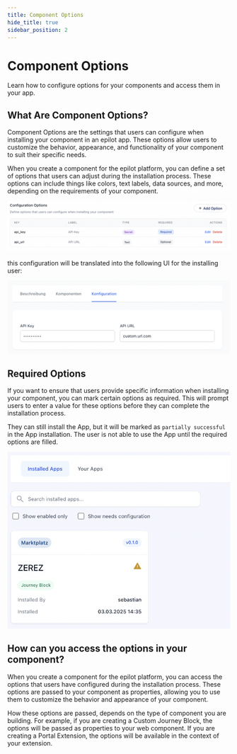 ```yaml
---
title: Component Options
hide_title: true
sidebar_position: 2
---
```


# Component Options

Learn how to configure options for your components and access them in your app.

## What Are Component Options?

Component Options are the settings that users can configure when installing your component in an epilot app. These options allow users to customize the behavior, appearance, and functionality of your component to suit their specific needs.

When you create a component for the epilot platform, you can define a set of options that users can adjust during the installation process. These options can include things like colors, text labels, data sources, and more, depending on the requirements of your component.

![Component options](../../../static//img/apps/component-options.png)

this configuration will be translated into the following UI for the installing user:

![Component options usage](../../../static/img//apps/component-options-usage.png)

## Required Options

If you want to ensure that users provide specific information when installing your component, you can mark certain options as required. This will prompt users to enter a value for these options before they can complete the installation process.

They can still install the App, but it will be marked as `partially successful` in the App installation. The user is not able to use the App until the required options are filled.

![Partial installation](../../../static//img//apps/component-option-partially-installed.png)


## How can you access the options in your component?

When you create a component for the epilot platform, you can access the options that users have configured during the installation process. These options are passed to your component as properties, allowing you to use them to customize the behavior and appearance of your component.

How these options are passed, depends on the type of component you are building. For example, if you are creating a Custom Journey Block, the options will be passed as properties to your web component. If you are creating a Portal Extension, the options will be available in the context of your extension.